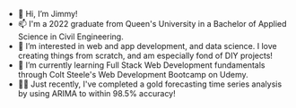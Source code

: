 - 👋 Hi, I’m Jimmy!
- 📫 I'm a 2022 graduate from Queen's University in a Bachelor of Applied Science in Civil Engineering.
- 👀 I’m interested in web and app development, and data science. I love creating things from scratch, and am especially fond of DIY projects! 
- 🌱 I’m currently learning Full Stack Web Development fundamentals through Colt Steele's Web Development Bootcamp on Udemy.
- 👨‍💻 Just recently, I've completed a gold forecasting time series analysis by using ARIMA to within 98.5% accuracy!


<!---
vjimmy24/vjimmy24 is a ✨ special ✨ repository because its `README.md` (this file) appears on your GitHub profile.
You can click the Preview link to take a look at your changes.
--->
